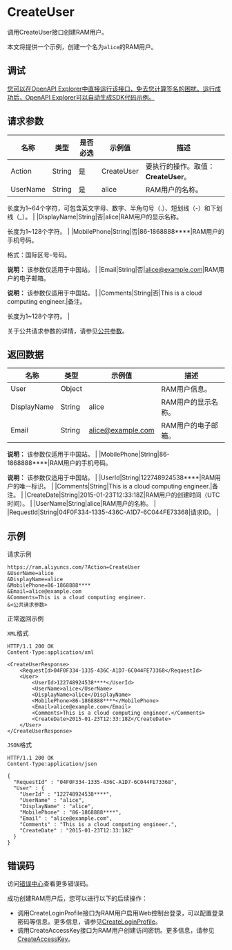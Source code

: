 # CreateUser

调用CreateUser接口创建RAM用户。

本文将提供一个示例，创建一个名为`alice`的RAM用户。

## 调试

[您可以在OpenAPI Explorer中直接运行该接口，免去您计算签名的困扰。运行成功后，OpenAPI Explorer可以自动生成SDK代码示例。](https://api.aliyun.com/#product=Ram&api=CreateUser&type=RPC&version=2015-05-01)

## 请求参数

|名称|类型|是否必选|示例值|描述|
|--|--|----|---|--|
|Action|String|是|CreateUser|要执行的操作。取值：**CreateUser**。 |
|UserName|String|是|alice|RAM用户的名称。

 长度为1~64个字符，可包含英文字母、数字、半角句号（.）、短划线（-）和下划线（\_）。 |
|DisplayName|String|否|alice|RAM用户的显示名称。

 长度为1~128个字符。 |
|MobilePhone|String|否|86-1868888\*\*\*\*|RAM用户的手机号码。

 格式：国际区号-号码。

 **说明：** 该参数仅适用于中国站。 |
|Email|String|否|alice@example.com|RAM用户的电子邮箱。

 **说明：** 该参数仅适用于中国站。 |
|Comments|String|否|This is a cloud computing engineer.|备注。

 长度为1~128个字符。 |

关于公共请求参数的详情，请参见[公共参数](~~28676~~)。

## 返回数据

|名称|类型|示例值|描述|
|--|--|---|--|
|User|Object| |RAM用户信息。 |
|DisplayName|String|alice|RAM用户的显示名称。 |
|Email|String|alice@example.com|RAM用户的电子邮箱。

 **说明：** 该参数仅适用于中国站。 |
|MobilePhone|String|86-1868888\*\*\*\*|RAM用户的手机号码。

 **说明：** 该参数仅适用于中国站。 |
|UserId|String|122748924538\*\*\*\*|RAM用户的唯一标识。 |
|Comments|String|This is a cloud computing engineer.|备注。 |
|CreateDate|String|2015-01-23T12:33:18Z|RAM用户的创建时间（UTC时间）。 |
|UserName|String|alice|RAM用户的名称。 |
|RequestId|String|04F0F334-1335-436C-A1D7-6C044FE73368|请求ID。 |

## 示例

请求示例

```
https://ram.aliyuncs.com/?Action=CreateUser
&UserName=alice
&DisplayName=alice
&MobilePhone=86-1868888****
&Email=alice@example.com
&Comments=This is a cloud computing engineer.
&<公共请求参数>
```

正常返回示例

`XML`格式

```
HTTP/1.1 200 OK
Content-Type:application/xml

<CreateUserResponse>
    <RequestId>04F0F334-1335-436C-A1D7-6C044FE73368</RequestId>
    <User>
        <UserId>122748924538****</UserId>
        <UserName>alice</UserName>
        <DisplayName>alice</DisplayName>
        <MobilePhone>86-1868888****</MobilePhone>
        <Email>alice@example.com</Email>
        <Comments>This is a cloud computing engineer.</Comments>
        <CreateDate>2015-01-23T12:33:18Z</CreateDate>
    </User>
</CreateUserResponse>
```

`JSON`格式

```
HTTP/1.1 200 OK
Content-Type:application/json

{
  "RequestId" : "04F0F334-1335-436C-A1D7-6C044FE73368",
  "User" : {
    "UserId" : "122748924538****",
    "UserName" : "alice",
    "DisplayName" : "alice",
    "MobilePhone" : "86-1868888****",
    "Email" : "alice@example.com",
    "Comments" : "This is a cloud computing engineer.",
    "CreateDate" : "2015-01-23T12:33:18Z"
  }
}
```

## 错误码

访问[错误中心](https://error-center.aliyun.com/status/product/Ram)查看更多错误码。

成功创建RAM用户后，您可以进行以下的后续操作：

-   调用CreateLoginProfile接口为RAM用户启用Web控制台登录，可以配置登录密码等信息。更多信息，请参见[CreateLoginProfile](~~28685~~)。
-   调用CreateAccessKey接口为RAM用户创建访问密钥。更多信息，请参见[CreateAccessKey](~~28689~~)。

